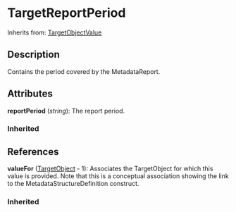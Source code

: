 
# TargetReportPeriod

Inherits from: [TargetObjectValue](TargetObjectValue.md)



## Description

Contains the period covered by the MetadataReport.


## Attributes

**reportPeriod** (*string*): The report period.

### Inherited



## References

**valueFor** ([TargetObject](TargetObject.md) - 1): Associates the TargetObject for which this value is provided. Note that this is a conceptual association showing the link to the MetadataStructureDefinition construct.

### Inherited




